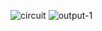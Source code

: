 ![circuit](https://user-images.githubusercontent.com/88073170/164010038-ed6721c0-0bd8-4bfe-874f-6ff2859be701.png)
![output-1](https://user-images.githubusercontent.com/88073170/164010046-2315d5c1-165e-42cf-8e63-980f540720c9.png)

